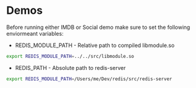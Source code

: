 # Demos

Before running either IMDB or Social demo make sure to set
the following enviormeant variables:

- REDIS_MODULE_PATH - Relative path to compiled libmodule.so

```sh
export REDIS_MODULE_PATH=../../src/libmodule.so
```

- REDIS_PATH - Absolute path to redis-server

```sh
export REDIS_MODULE_PATH=/Users/me/Dev/redis/src/redis-server
```
